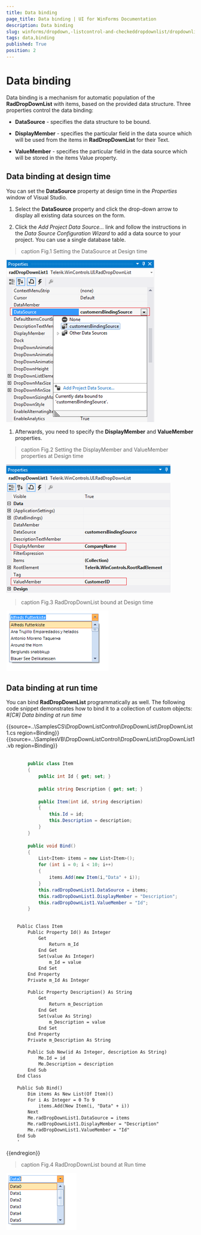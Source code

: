 ```yaml
---
title: Data binding
page_title: Data binding | UI for WinForms Documentation
description: Data binding
slug: winforms/dropdown,-listcontrol-and-checkeddropdownlist/dropdownlist/populating-with-data/data-binding
tags: data,binding
published: True
position: 2
---
```


# Data binding



Data binding is a mechanism for automatic population of the __RadDropDownList__ with items, based on the provided data structure. Three properties control the data binding:

* __DataSource__ - specifies the data structure to be bound.
          

* __DisplayMember__ - specifies the particular field in the data source which will be used from the items in __RadDropDownList__ for their Text.
          

* __ValueMember__ - specifies the particular field in the data source which will be stored in the items Value property.
          

## Data binding at design time

You can set the __DataSource__ property at design time in the *Properties* window of Visual Studio.

1. Select the __DataSource__ property and click the drop-down arrow to display all existing data sources on the form. 

1. Click the *Add Project Data Source…* link and follow the instructions in the *Data Source Configuration Wizard* 
          to add a data source to your project. You can use a single database table. 
>caption Fig.1 Setting the DataSource at Design time

![dropdown-and-listcontrol-dropdownlist-populating-with-data-data-binding 001](images/dropdown-and-listcontrol-dropdownlist-populating-with-data-data-binding001.png)

1. Afterwards, you need to specify the __DisplayMember__ and __ValueMember__ properties.
>caption Fig.2 Setting the DisplayMember and ValueMember properties at Design time

![dropdown-and-listcontrol-dropdownlist-populating-with-data-data-binding 002](images/dropdown-and-listcontrol-dropdownlist-populating-with-data-data-binding002.png)
>caption Fig.3 RadDropDownList bound at Design time

![dropdown-and-listcontrol-dropdownlist-populating-with-data-data-binding 003](images/dropdown-and-listcontrol-dropdownlist-populating-with-data-data-binding003.png)

## Data binding at run time

You can bind __RadDropDownList__ programmatically as well. The following code snippet demonstrates how
          to bind it to a collection of custom objects:
        #_[C#] Data binding at run time_

	



{{source=..\SamplesCS\DropDownListControl\DropDownList\DropDownList1.cs region=Binding}} 
{{source=..\SamplesVB\DropDownListControl\DropDownList\DropDownList1.vb region=Binding}} 

````C#
            
        public class Item
        {
            public int Id { get; set; }
            
            public string Description { get; set; }
                
            public Item(int id, string description)
            {
                this.Id = id;
                this.Description = description;
            }
        }
            
        public void Bind()
        {
            List<Item> items = new List<Item>();
            for (int i = 0; i < 10; i++)
            {
                items.Add(new Item(i,"Data" + i));
            }
            this.radDropDownList1.DataSource = items;
            this.radDropDownList1.DisplayMember = "Description";
            this.radDropDownList1.ValueMember = "Id";
        }
````
````VB.NET

    Public Class Item
        Public Property Id() As Integer
            Get
                Return m_Id
            End Get
            Set(value As Integer)
                m_Id = value
            End Set
        End Property
        Private m_Id As Integer
        
        Public Property Description() As String
            Get
                Return m_Description
            End Get
            Set(value As String)
                m_Description = value
            End Set
        End Property
        Private m_Description As String
        
        Public Sub New(id As Integer, description As String)
            Me.Id = id
            Me.Description = description
        End Sub
    End Class

    Public Sub Bind()
        Dim items As New List(Of Item)()
        For i As Integer = 0 To 9
            items.Add(New Item(i, "Data" + i))
        Next
        Me.radDropDownList1.DataSource = items
        Me.radDropDownList1.DisplayMember = "Description"
        Me.radDropDownList1.ValueMember = "Id"
    End Sub
    '
````

{{endregion}} 



>caption Fig.4 RadDropDownList bound at Run time

![dropdown-and-listcontrol-dropdownlist-populating-with-data-data-binding 004](images/dropdown-and-listcontrol-dropdownlist-populating-with-data-data-binding004.png)
